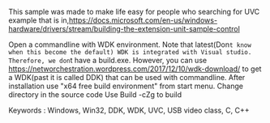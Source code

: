 This sample was made to make life easy for people who searching for UVC example that is in,https://docs.microsoft.com/en-us/windows-hardware/drivers/stream/building-the-extension-unit-sample-control

Open a commandline with WDK environment. Note that latest(Don`t know when this become the default) WDK is integrated with Visual studio. Therefore, we don`t have a build.exe. 
However, you can use 
https://networchestration.wordpress.com/2017/12/10/wdk-download/ to get a WDK(past it is called DDK) that can be used with commandline. After installation use "x64 free build environment" from start menu.
Change directory in the source code
Use Build -cZg to build 

Keywords :
Windows, Win32, DDK, WDK, UVC, USB video class, C, C++
